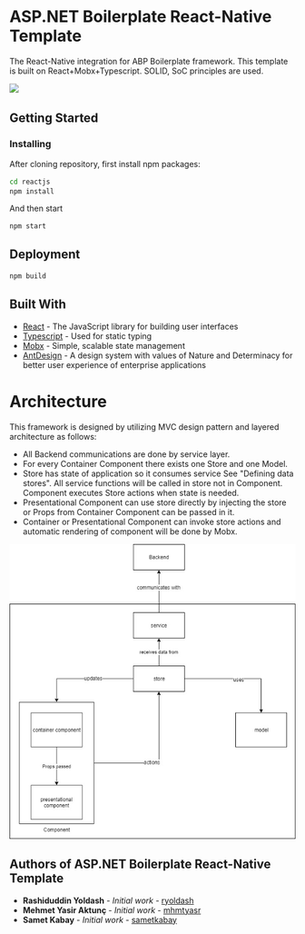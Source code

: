 # ASP.NET Boilerplate React-Native Template

The React-Native integration for ABP Boilerplate framework. This template is built on React+Mobx+Typescript. SOLID, SoC principles are used.

![](_screenshots/dashboard.png)

## Getting Started

### Installing

After cloning repository, first install npm packages:

```sh
cd reactjs
npm install
```

And then start

```
npm start
```

## Deployment

```sh
npm build
```

## Built With

- [React](https://reactjs.org/) - The JavaScript library for building user interfaces
- [Typescript](https://www.typescriptlang.org/) - Used for static typing
- [Mobx](https://mobx.js.org/) - Simple, scalable state management
- [AntDesign](https://ant.design/) - A design system with values of Nature and Determinacy for better user experience of enterprise applications

# Architecture

This framework is designed by utilizing MVC design pattern and layered architecture as follows:

- All Backend communications are done by service layer.
- For every Container Component there exists one Store and one Model.
- Store has state of application so it consumes service See "Defining data stores". All service functions will be called in store not in Component. Component executes Store actions when state is needed.
- Presentational Component can use store directly by injecting the store or Props from Container Component can be passed in it.
- Container or Presentational Component can invoke store actions and automatic rendering of component will be done by Mobx.

![](_screenshots/architecture.jpg)

## Authors of ASP.NET Boilerplate React-Native Template

- **Rashiduddin Yoldash** - _Initial work_ - [ryoldash](https://github.com/ryoldash)
- **Mehmet Yasir Aktunç** - _Initial work_ - [mhmtyasr](https://github.com/mhmtyasr)
- **Samet Kabay** - _Initial work_ - [sametkabay](https://github.com/sametkabay)
